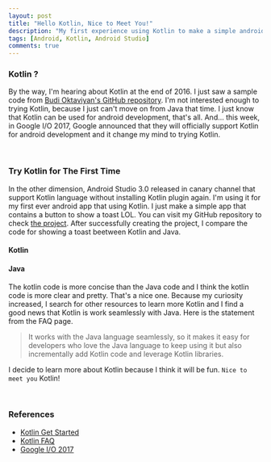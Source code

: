 ```yaml
---
layout: post
title: "Hello Kotlin, Nice to Meet You!"
description: "My first experience using Kotlin to make a simple android app"
tags: [Android, Kotlin, Android Studio]
comments: true
---
```


### Kotlin ?
By the way, I'm hearing about Kotlin at the end of 2016. I just saw a sample code from <a href="https://github.com/budioktaviyan/kotlin-android" target="_blank">Budi Oktaviyan's GitHub repository</a>. I'm not interested enough to trying Kotlin, because I just can't move on from Java that time. <!-- more --> I just know that Kotlin can be used for android development, that's all. And... this week, in Google I/O 2017, Google announced that they will officially support Kotlin for android development and it change my mind to trying Kotlin.

<br/>

### Try Kotlin for The First Time
In the other dimension, Android Studio 3.0 released in canary channel that support Kotlin language without installing Kotlin plugin again. I'm using it for my first ever android app that using Kotlin. I just make a simple app that contains a button to show a toast LOL. You can visit my GitHub repository to check <a href="https://github.com/firmannf/try-android-hello-kotlin" target="_blank">the project</a>. After successfully creating the project, I compare the code for showing a toast beetween Kotlin and Java.

#### Kotlin
<script src="https://gist.github.com/firmannf/fe78ed6eb0e75ad8023db78e194283c1.js"></script>

#### Java
<script src="https://gist.github.com/firmannf/4ea3799bdf32499fba249e1438339397.js"></script>

The kotlin code is more concise than the Java code and I think the kotlin code is more clear and pretty. That's a nice one. Because my curiosity increased, I search for other resources to learn more Kotlin and I find a good news that Kotlin is work seamlessly with Java. Here is the statement from the <a hred="https://developer.android.com/kotlin/faq.html" target="_blank">FAQ page</a>.

> It works with the Java language seamlessly, so it makes it easy for developers who love the Java language to keep using it but also incrementally add Kotlin code and leverage Kotlin libraries.

I decide to learn more about Kotlin because I think it will be fun. `Nice to meet you` Kotlin!

<br/>

### References

* <a href="https://developer.android.com/kotlin/get-started.html" target="_blank">Kotlin Get Started</a>
* <a href="https://developer.android.com/kotlin/faq.html" target="_blank">Kotlin FAQ</a>
* <a href="https://www.youtube.com/watch?v=Y2VF8tmLFHw" target="_blank">Google I/O 2017</a>
